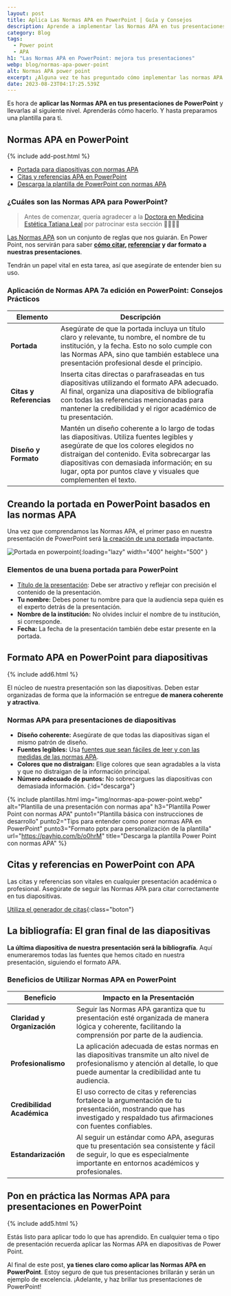 ```yaml
---
layout: post
title: Aplica Las Normas APA en PowerPoint | Guía y Consejos
description: Aprende a implementar las Normas APA en tus presentaciones de PowerPoint. Descubre cómo crear portadas, citas y bibliografías. ¡Haz clic para saber más!
category: Blog
tags:
  - Power point
  - APA
h1: "Las Normas APA en PowerPoint: mejora tus presentaciones"
webp: blog/normas-apa-power-point
alt: Normas APA power point
excerpt: ¿Alguna vez te has preguntado cómo implementar las normas APA en PowerPoint? Estas normas, reconocidas y respetadas en el mundo académico, también aplican a tus presentaciones de diapositivas.
date: 2023-08-23T04:17:25.539Z
---
```

Es hora de **aplicar las Normas APA en tus presentaciones de PowerPoint** y llevarlas al siguiente nivel. Aprenderás cómo hacerlo. Y hasta preparamos una plantilla para ti.

## Normas APA en PowerPoint

{% include add-post.html %}

- [Portada para diapositivas con normas APA](#creando-la-portada-en-powerpoint-basados-en-las-normas-apa)
- [Citas y referencias APA en PowerPoint](#citas-y-referencias-en-powerpoint-con-apa)
- [Descarga la plantilla de PowerPoint con normas APA](#descarga)

### ¿Cuáles son las Normas APA para PowerPoint?

>Antes de comenzar, quería agradecer a la [Doctora en Medicina Estética Tatiana Leal](https://dratatianaleal.com/es/) por patrocinar esta sección 👩🏼‍🔬💖

[Las Normas APA]({{'normas-apa'|relative_url}}) son un conjunto de reglas que nos guiarán. En Power Point, nos servirán para saber **[cómo citar]({{'normas-apa/citas-normas-apa'|relative_url}} "Citas normas apa"), [referenciar]({{'normas-apa/referencias-bibliograficas-normas-apa'|relative_url}} "Referencias APA") y dar formato a nuestras presentaciones**.

Tendrán un papel vital en esta tarea, así que asegúrate de entender bien su uso.

### Aplicación de Normas APA 7a edición en PowerPoint: Consejos Prácticos

| **Elemento** | **Descripción** |
|--------------|-----------------|
| **Portada**  | Asegúrate de que la portada incluya un título claro y relevante, tu nombre, el nombre de tu institución, y la fecha. Esto no solo cumple con las Normas APA, sino que también establece una presentación profesional desde el principio. |
| **Citas y Referencias** | Inserta citas directas o parafraseadas en tus diapositivas utilizando el formato APA adecuado. Al final, organiza una diapositiva de bibliografía con todas las referencias mencionadas para mantener la credibilidad y el rigor académico de tu presentación. |
| **Diseño y Formato** | Mantén un diseño coherente a lo largo de todas las diapositivas. Utiliza fuentes legibles y asegúrate de que los colores elegidos no distraigan del contenido. Evita sobrecargar las diapositivas con demasiada información; en su lugar, opta por puntos clave y visuales que complementen el texto. |

## Creando la portada en PowerPoint basados en las normas APA

Una vez que comprendamos las Normas APA, el primer paso en nuestra presentación de PowerPoint será [la creación de una portada]({{'normas-apa/portada-normas-apa'|relative_url}} "Portadas APA") impactante.

![Portada en powerpoint]({{'img/blog/portada-apa-power-point.webp'|relative_url}} "Portada APA PowerPoint"){:loading="lazy" width="400" height="500" }

### Elementos de una buena portada para PowerPoint

- [Título de la presentación]({{'normas-apa/titulos-y-subtitulos-normas-apa'|relative_url}} "Titulos normas APA"): Debe ser atractivo y reflejar con precisión el contenido de la presentación.
- **Tu nombre:** Debes poner tu nombre para que la audiencia sepa quién es el experto detrás de la presentación.
- **Nombre de la institución:** No olvides incluir el nombre de tu institución, si corresponde.
- **Fecha:** La fecha de la presentación también debe estar presente en la portada.

## Formato APA en PowerPoint para diapositivas

{% include add6.html %}

El núcleo de nuestra presentación son las diapositivas. Deben estar organizadas de forma que la información se entregue **de manera coherente y atractiva**.

### Normas APA para presentaciones de diapositivas

- **Diseño coherente:** Asegúrate de que todas las diapositivas sigan el mismo patrón de diseño.
- **Fuentes legibles:** Usa [fuentes que sean fáciles de leer y con las medidas de las normas APA]({{'normas-apa/textos-normas-apa'|relative_url}} "Textos normas APA").
- **Colores que no distraigan:** Elige colores que sean agradables a la vista y que no distraigan de la información principal.
- **Número adecuado de puntos:** No sobrecargues las diapositivas con demasiada información.
{:id="descarga"}

{% include plantillas.html img="img/normas-apa-power-point.webp" alt="Plantilla de una presentación con normas apa" h3="Plantilla Power Point con normas APA" punto1="Plantilla básica con instrucciones de desarrollo" punto2="Tips para entender como poner normas APA en PowerPoint" punto3="Formato pptx para personalización de la plantilla" url="https://payhip.com/b/o0hrM" title="Descarga la plantilla Power Point con normas APA" %}

## Citas y referencias en PowerPoint con APA

Las citas y referencias son vitales en cualquier presentación académica o profesional. Asegúrate de seguir las Normas APA para citar correctamente en tus diapositivas.

[Utiliza el generador de citas]({{'generador-citas-apa'|relative_url}}){:class="boton"}

## La bibliografía: El gran final de las diapositivas

**La última diapositiva de nuestra presentación será la bibliografía**. Aquí enumeraremos todas las fuentes que hemos citado en nuestra presentación, siguiendo el formato APA.

### Beneficios de Utilizar Normas APA en PowerPoint

| **Beneficio** | **Impacto en la Presentación** |
|---------------|------------------------------|
| **Claridad y Organización** | Seguir las Normas APA garantiza que tu presentación esté organizada de manera lógica y coherente, facilitando la comprensión por parte de la audiencia. |
| **Profesionalismo** | La aplicación adecuada de estas normas en las diapositivas transmite un alto nivel de profesionalismo y atención al detalle, lo que puede aumentar la credibilidad ante tu audiencia. |
| **Credibilidad Académica** | El uso correcto de citas y referencias fortalece la argumentación de tu presentación, mostrando que has investigado y respaldado tus afirmaciones con fuentes confiables. |
| **Estandarización** | Al seguir un estándar como APA, aseguras que tu presentación sea consistente y fácil de seguir, lo que es especialmente importante en entornos académicos y profesionales. |

## Pon en práctica las Normas APA para presentaciones en PowerPoint

{% include add5.html %}

Estás listo para aplicar todo lo que has aprendido. En cualquier tema o tipo de presentación recuerda aplicar las Normas APA en diapositivas de Power Point.

Al final de este post, **ya tienes claro como aplicar las Normas APA en PowerPoint**. Estoy seguro de que tus presentaciones brillarán y serán un ejemplo de excelencia. ¡Adelante, y haz brillar tus presentaciones de PowerPoint!
